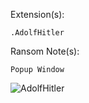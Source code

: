 Extension(s): 
```
.AdolfHitler
```
Ransom Note(s): 
```
Popup Window
```
![AdolfHitler](https://github.com/user-attachments/assets/ff18d633-7c9d-4b47-8510-c82f574a4493)
